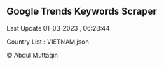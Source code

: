 

## Google Trends Keywords Scraper 
 
Last Update 01-03-2023 , 06:28:44

Country List :
VIETNAM.json



© Abdul Muttaqin 

